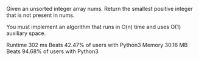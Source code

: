 Given an unsorted integer array nums. Return the smallest positive integer that is not present in nums.

You must implement an algorithm that runs in O(n) time and uses O(1) auxiliary space.

 Runtime
302
ms
Beats
42.47%
of users with Python3
Memory
30.16
MB
Beats
94.68%
of users with Python3
